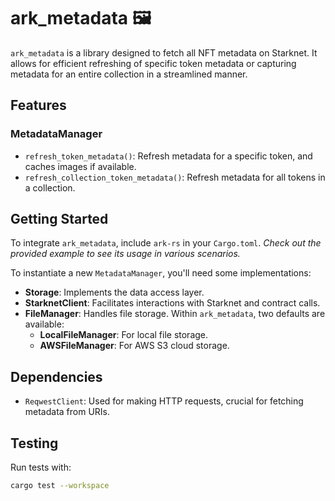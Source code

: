 # ark_metadata 🖼️

`ark_metadata` is a library designed to fetch all NFT metadata on Starknet. It allows for efficient refreshing of specific token metadata or capturing metadata for an entire collection in a streamlined manner.

## Features
### MetadataManager

- `refresh_token_metadata()`: Refresh metadata for a specific token, and caches images if available.
- `refresh_collection_token_metadata()`: Refresh metadata for all tokens in a collection.

## Getting Started

To integrate `ark_metadata`, include ```ark-rs``` in your `Cargo.toml`.
*Check out the provided example to see its usage in various scenarios.*

To instantiate a new `MetadataManager`, you'll need some implementations:

- **Storage**: Implements the data access layer.
- **StarknetClient**: Facilitates interactions with Starknet and contract calls.
- **FileManager**: Handles file storage. Within `ark_metadata`, two defaults are available:
  - **LocalFileManager**: For local file storage.
  - **AWSFileManager**: For AWS S3 cloud storage.

## Dependencies

- `ReqwestClient`: Used for making HTTP requests, crucial for fetching metadata from URIs.

## Testing

Run tests with: 
```bash
cargo test --workspace
